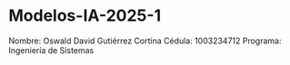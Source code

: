 # Modelos-IA-2025-1
Nombre: Oswald David Gutiérrez Cortina
Cédula: 1003234712
Programa: Ingeniería de Sistemas
